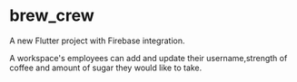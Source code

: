 # brew_crew

A new Flutter project with Firebase integration.

A workspace's employees can add and update their username,strength of coffee and amount of sugar they would like to take.


